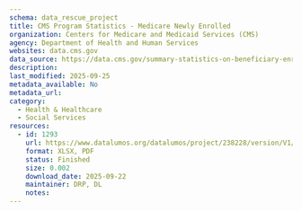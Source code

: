 ```yaml
---
schema: data_rescue_project 
title: CMS Program Statistics - Medicare Newly Enrolled
organization: Centers for Medicare and Medicaid Services (CMS)
agency: Department of Health and Human Services
websites: data.cms.gov
data_source: https://data.cms.gov/summary-statistics-on-beneficiary-enrollment/medicare-and-medicaid-reports/cms-program-statistics-medicare-newly-enrolled
description: 
last_modified: 2025-09-25
metadata_available: No
metadata_url: 
category:
  - Health & Healthcare 
  - Social Services 
resources:
  - id: 1293
    url: https://www.datalumos.org/datalumos/project/238228/version/V1/view
    format: XLSX, PDF
    status: Finished
    size: 0.002
    download_date: 2025-09-22
    maintainer: DRP, DL
    notes: 
---
```

